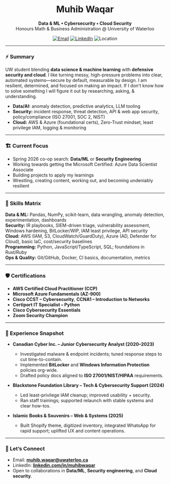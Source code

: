 <!-- PROFILE README: Muhib Waqar -->

<h1 align="center">Muhib Waqar</h1>
<p align="center">
  <b>Data & ML • Cybersecurity • Cloud Security</b><br>
  Honours Math & Business Administration @ University of Waterloo
</p>

<p align="center">
  <a href="mailto:muhib.waqar@uwaterloo.ca"><img alt="Email" src="https://img.shields.io/badge/Email-muhib.waqar%40uwaterloo.ca-blue?style=flat-square"></a>
  <a href="https://www.linkedin.com/in/muhibwaqar/"><img alt="LinkedIn" src="https://img.shields.io/badge/LinkedIn-muhibwaqar-0A66C2?style=flat-square&logo=linkedin"></a>
  <img alt="Location" src="https://img.shields.io/badge/Toronto%20%7C%20Waterloo-Canada-2ea44f?style=flat-square">
</p>

---

### ⚡ Summary
UW student blending **data science & machine learning** with **defensive security and cloud**. I like turning messy, high-pressure problems into clear, automated systems—secure by default, measurable by design. I am resilient, determined, and focused on making an impact. If I don't know how to solve something I will figure it out by researching, asking, & understanding.

- **Data/AI:** anomaly detection, predictive analytics, LLM tooling  
- **Security:** incident response, threat detection, API & web app security, policy/compliance (ISO 27001, SOC 2, NIST)  
- **Cloud:** AWS & Azure (foundational certs), Zero-Trust mindset, least privilege IAM, logging & monitoring

---

### 🏗️ Current Focus
- Spring 2026 co-op search: **Data/ML** or **Security Engineering**  
- Working towards getting the Microsoft Certified: Azure Data Scientist Associate
- Building projects to apply my learnings
- Wrestling, creating content, working out, and becoming undeniably resilient



---

### 🧰 Skills Matrix
**Data & ML:** Pandas, NumPy, scikit-learn, data wrangling, anomaly detection, experimentation, dashboards  
**Security:** IR playbooks, SIEM-driven triage, vulnerability assessment, Windows hardening, BitLocker/WIP, IAM least privilege, API security  
**Cloud:** AWS (IAM, S3, CloudWatch/GuardDuty), Azure (AD, Defender for Cloud), basic IaC, cost/security baselines  
**Programming:** Python, JavaScript/TypeScript, SQL; foundations in Rust/Ruby  
**Ops & Quality:** Git/GitHub, Docker, CI basics, documentation, metrics

---

### 🛡️ Certifications
- **AWS Certified Cloud Practitioner (CCP)**
- **Microsoft Azure Fundamentals (AZ-900)**
- **Cisco CCST – Cybersecurity**, **CCNA1 – Introduction to Networks**
- **Certiport IT Specialist – Python**
- **Cisco Cybersecurity Essentials**
- **Zoom Security Champion**
---

### 💼 Experience Snapshot

- **Canadian Cyber Inc. – Junior Cybersecurity Analyst (2020–2023)**  
  - Investigated malware & endpoint incidents; tuned response steps to cut time-to-contain.  
  - Implemented **BitLocker** and **Windows Information Protection** policies org-wide.  
  - Drafted policy docs aligned to **ISO 27001/NIST/HIPAA** requirements.

- **Blackstone Foundation Library – Tech & Cybersecurity Support (2024)**  
  - Led least-privilege IAM cleanup; improved usability + security.  
  - Ran staff trainings; supported relaunch with stable systems and clear how-tos.

- **Islamic Books & Souvenirs – Web & Systems (2025)**  
  - Built Shopify theme, digitized inventory, integrated WhatsApp for rapid support; uplifted UX and content operations.

---

### 🤝 Let’s Connect
- Email: **muhib.waqar@uwaterloo.ca**  
- LinkedIn: **[linkedin.com/in/muhibwaqar](https://www.linkedin.com/in/muhibwaqar)**  
- Open to collaborations in **Data/ML**, **Security engineering**, and **Cloud security**.

<!--
Tips:
1) Keep this repo named exactly `muhibwaqar` for auto-profile rendering.
2) Pin 6 most relevant repos so they appear below this README.
3) Use GitHub Topics on each repo: `machine-learning`, `anomaly-detection`, `security`, `aws`, `azure`, `shopify`, etc.
-->
